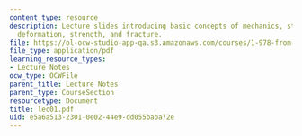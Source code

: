 ```yaml
---
content_type: resource
description: Lecture slides introducing basic concepts of mechanics, stress and strain,
  deformation, strength, and fracture.
file: https://ol-ocw-studio-app-qa.s3.amazonaws.com/courses/1-978-from-nano-to-macro-introduction-to-atomistic-modeling-techniques-january-iap-2007/e5a6a51323010e0244e9dd055baba72e_lec01.pdf
file_type: application/pdf
learning_resource_types:
- Lecture Notes
ocw_type: OCWFile
parent_title: Lecture Notes
parent_type: CourseSection
resourcetype: Document
title: lec01.pdf
uid: e5a6a513-2301-0e02-44e9-dd055baba72e
---
```

